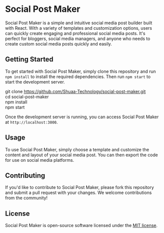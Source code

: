 # Social Post Maker

Social Post Maker is a simple and intuitive social media post builder built with React. With a variety of templates and customization options, users can quickly create engaging and professional social media posts. It's perfect for bloggers, social media managers, and anyone who needs to create custom social media posts quickly and easily.

## Getting Started

To get started with Social Post Maker, simply clone this repository and run `npm install` to install the required dependencies. Then run `npm start` to start the development server.

git clone https://github.com/Shuaa-Technology/social-post-maker.git <br/>
cd social-post-maker <br/>
npm install <br/>
npm start <br/>


Once the development server is running, you can access Social Post Maker at `http://localhost:3000`.

## Usage

To use Social Post Maker, simply choose a template and customize the content and layout of your social media post. You can then export the code for use on social media platforms.

## Contributing

If you'd like to contribute to Social Post Maker, please fork this repository and submit a pull request with your changes. We welcome contributions from the community!

## License

Social Post Maker is open-source software licensed under the [MIT license](https://opensource.org/licenses/MIT).
